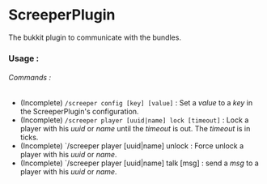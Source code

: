 ScreeperPlugin
==============

The bukkit plugin to communicate with the bundles.

### Usage :

###### Commands :

- (Incomplete) `/screeper config [key] [value]` : Set a _value_ to a _key_ in the ScreeperPlugin's configuration.
- (Incomplete) `/screeper player [uuid|name] lock [timeout]` : Lock a player with his _uuid_ or _name_ until the _timeout_ is out. The _timeout_ is in ticks.
- (Incomplete) `/screeper player [uuid|name] unlock : Force unlock a player with his _uuid_ or _name_.
- (Incomplete) `/screeper player [uuid|name] talk [msg] : send a _msg_ to a player with his _uuid_ or _name_.
